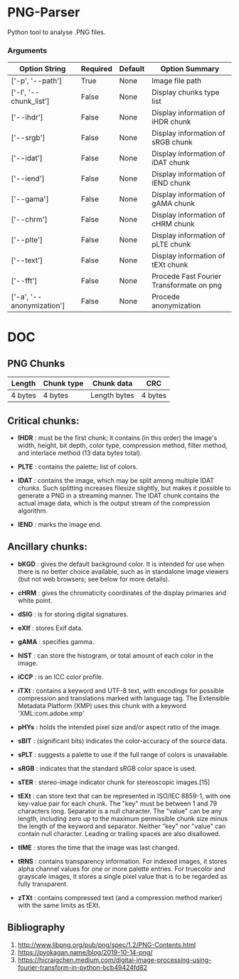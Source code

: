 # PNG-Parser
Python tool to analyse .PNG files.

### Arguments
| Option String | Required |  Default| Option Summary |  
|---------------|----------|--------|----------------|  
| ['-p', '--path'] | True | None | Image file path | 
| ['-l', '--chunk_list'] | False | None | Display chunks type list | 
| ['--ihdr'] | False | None | Display information of iHDR chunk | 
| ['--srgb'] | False | None | Display information of sRGB chunk | 
| ['--idat'] | False | None | Display information of iDAT chunk | 
| ['--iend'] | False | None | Display information of iEND chunk | 
| ['--gama'] | False | None | Display information of gAMA chunk | 
| ['--chrm'] | False | None | Display information of cHRM chunk | 
| ['--plte'] | False | None | Display information of pLTE chunk |
| ['--text'] | False | None | Display information of tEXt chunk | 
| ['--fft'] | False | None | Procede Fast Fourier Transformate on png | 
| ['-a', '--anonymization'] | False | None | Procede anonymization | 

# DOC

## PNG Chunks

| Length  | Chunk type |  Chunk data  |   CRC   |
|---------|------------|--------------|---------|
| 4 bytes | 4 bytes    | Length bytes | 4 bytes |

## Critical chunks:

- **IHDR** : must be the first chunk; it contains (in this order) the image's width,
        height, bit depth, color type, compression method, filter method, and
        interlace method (13 data bytes total).

- **PLTE** : contains the palette; list of colors.

- **IDAT** : contains the image, which may be split among multiple IDAT chunks.
        Such splitting increases filesize slightly, but makes it possible to
        generate a PNG in a streaming manner. The IDAT chunk contains the
        actual image data, which is the output stream of the compression
        algorithm.

- **IEND** : marks the image end.

## Ancillary chunks:

- **bKGD** : gives the default background color. It is intended for use when there
        is no better choice available, such as in standalone image viewers (but
        not web browsers; see below for more details).

- **cHRM** : gives the chromaticity coordinates of the display primaries and white
        point.

- **dSIG** : is for storing digital signatures.

- **eXIf** : stores Exif data.

- **gAMA** : specifies gamma.

- **hIST** : can store the histogram, or total amount of each color in the image.

- **iCCP** : is an ICC color profile.

- **iTXt** : contains a keyword and UTF-8 text, with encodings for possible
        compression and translations marked with language tag. The Extensible
        Metadata Platform (XMP) uses this chunk with a keyword
        'XML:com.adobe.xmp'

- **pHYs** : holds the intended pixel size and/or aspect ratio of the image.

- **sBIT** : (significant bits) indicates the color-accuracy of the source data.

- **sPLT** : suggests a palette to use if the full range of colors is unavailable.

- **sRGB** : indicates that the standard sRGB color space is used.

- **sTER** : stereo-image indicator chunk for stereoscopic images.[15]

- **tEXt** : can store text that can be represented in ISO/IEC 8859-1, with one
        key-value pair for each chunk. The "key" must be between 1 and 79
        characters long. Separator is a null character. The "value" can be any
        length, including zero up to the maximum permissible chunk size minus
        the length of the keyword and separator. Neither "key" nor "value" can
        contain null character. Leading or trailing spaces are also disallowed.

- **tIME** : stores the time that the image was last changed.

- **tRNS** : contains transparency information. For indexed images, it stores alpha
        channel values for one or more palette entries. For truecolor and
        grayscale images, it stores a single pixel value that is to be regarded
        as fully transparent.

- **zTXt** : contains compressed text (and a compression method marker) with the
        same limits as tEXt.


## Bibliography
1. http://www.libpng.org/pub/png/spec/1.2/PNG-Contents.html 
2. https://pyokagan.name/blog/2019-10-14-png/ 
3. https://hicraigchen.medium.com/digital-image-processing-using-fourier-transform-in-python-bcb49424fd82
